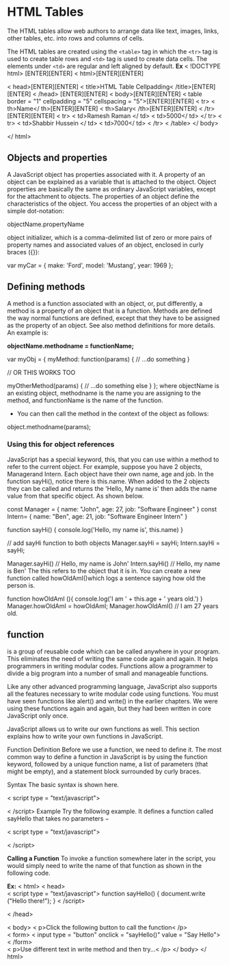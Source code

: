 # HTML Tables

The HTML tables allow web authors to arrange data like text, images, links, other tables, etc. into rows and columns of cells.

The HTML tables are created using the `<table>` tag in which the `<tr>` tag is used to create table rows and `<td>` tag is used to create data cells. The elements under `<td>` are regular and left aligned by default.
**Ex**
 < !DOCTYPE html> [ENTER][ENTER]
< html>[ENTER][ENTER]

   < head>[ENTER][ENTER]
      < title>HTML Table Cellpadding< /title>[ENTER][ENTER]
   < /head>
	[ENTER][ENTER]
   < body>[ENTER][ENTER]
      < table border = "1" cellpadding = "5" cellspacing = "5">[ENTER][ENTER]
        < tr>
            < th>Name</ th>[ENTER][ENTER]
            < th>Salary< /th>[ENTER][ENTER]
         < /tr>[ENTER][ENTER]
         < tr>
            < td>Ramesh Raman </ td>
            < td>5000</ td>
         </ tr>
         < tr>
            < td>Shabbir Hussein </ td>
            < td>7000</ td>
         < /tr>
      < /table>
   </ body>
	
</ html> 

## Objects and properties
A JavaScript object has properties associated with it. A property of an object can be explained as a variable that is attached to the object. Object properties are basically the same as ordinary JavaScript variables, except for the attachment to objects. The properties of an object define the characteristics of the object. You access the properties of an object with a simple dot-notation:

objectName.propertyName

object initializer, which is a comma-delimited list of zero or more pairs of property names and associated values of an object, enclosed in curly braces ({}):

var myCar = {
    make: 'Ford',
    model: 'Mustang',
    year: 1969
};


## Defining methods
A method is a function associated with an object, or, put differently, a method is a property of an object that is a function. Methods are defined the way normal functions are defined, except that they have to be assigned as the property of an object. See also method definitions for more details. An example is:

**objectName.methodname = functionName;**

var myObj = {
  myMethod: function(params) {
    // ...do something
  }

  // OR THIS WORKS TOO

  myOtherMethod(params) {
    // ...do something else
  }
};
where objectName is an existing object, methodname is the name you are assigning to the method, and functionName is the name of the function.

- You can then call the method in the context of the object as follows:

object.methodname(params);

### Using this for object references
JavaScript has a special keyword, this, that you can use within a method to refer to the current object. For example, suppose you have 2 objects, Managerand Intern. Each object have their own name, age and job.  In the function sayHi(), notice there is this.name. When added to the 2 objects they can be called and returns the 'Hello, My name is' then adds the name value from that specific object. As shown below. 

const Manager = {
  name: "John",
  age: 27,
  job: "Software Engineer"
}
const Intern= {
  name: "Ben",
  age: 21,
  job: "Software Engineer Intern"
}

function sayHi() {
    console.log('Hello, my name is', this.name)
}

// add sayHi function to both objects
Manager.sayHi = sayHi;
Intern.sayHi = sayHi;

Manager.sayHi() // Hello, my name is John'
Intern.sayHi() // Hello, my name is Ben'
The this refers to the object that it is in. You can create a new function called howOldAmI()which logs a sentence saying how old the person is. 

function howOldAmI (){
  console.log('I am ' + this.age + ' years old.')
}
Manager.howOldAmI = howOldAmI;
Manager.howOldAmI() // I am 27 years old.


 ## function
  is a group of reusable code which can be called anywhere in your program. This eliminates the need of writing the same code again and again. It helps programmers in writing modular codes. Functions allow a programmer to divide a big program into a number of small and manageable functions.

Like any other advanced programming language, JavaScript also supports all the features necessary to write modular code using functions. You must have seen functions like alert() and write() in the earlier chapters. We were using these functions again and again, but they had been written in core JavaScript only once.

JavaScript allows us to write our own functions as well. This section explains how to write your own functions in JavaScript.

Function Definition
Before we use a function, we need to define it. The most common way to define a function in JavaScript is by using the function keyword, followed by a unique function name, a list of parameters (that might be empty), and a statement block surrounded by curly braces.

Syntax
The basic syntax is shown here.

< script type = "text/javascript">
   <!--
      function functionname(parameter-list) {
         statements
      }
   //-->
< /script>
Example
Try the following example. It defines a function called sayHello that takes no parameters −

< script type = "text/javascript">
   <!--
      function sayHello() {
         alert("Hello there");
      }
   //-->
< /script>

**Calling a Function**
To invoke a function somewhere later in the script, you would simply need to write the name of that function as shown in the following code.

**Ex:**
< html>
   < head>   
      < script type = "text/javascript">
         function sayHello() {
            document.write ("Hello there!");
         }
      < /script>
      
   < /head>
   
   < body>
      < p>Click the following button to call the function< /p>      
      < form>
         < input type = "button" onclick = "sayHello()" value = "Say Hello">
      < /form>      
      < p>Use different text in write method and then try...< /p>
   </ body>
</ html>
